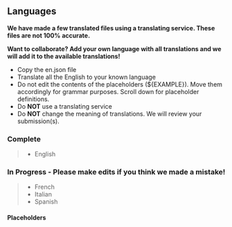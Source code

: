 ## Languages

**We have made a few translated files using a translating service. These files are __not__ 100% accurate.**

**Want to collaborate? Add your own language with all translations and we will add it to the available translations!**
- Copy the en.json file
- Translate all the English to your known language
- Do not edit the contents of the placeholders (${EXAMPLE}). Move them accordingly for grammar purposes. Scroll down for placeholder definitions.
- Do **NOT** use a translating service
- Do **NOT** change the meaning of translations. We will review your submission(s).

### Complete
> - English

### In Progress - Please make edits if you think we made a mistake!
> - French
> - Italian
> - Spanish

#### Placeholders
